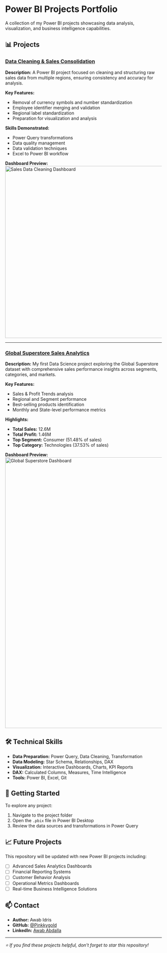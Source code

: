 # Power BI Projects Portfolio

A collection of my Power BI projects showcasing data analysis, visualization, and business intelligence capabilities.

## 📊 Projects

### [Data Cleaning & Sales Consolidation](DataCleaning%20Project%20copy/)
**Description:** A Power BI project focused on cleaning and structuring raw sales data from multiple regions, ensuring consistency and accuracy for analysis.

**Key Features:**
- Removal of currency symbols and number standardization
- Employee identifier merging and validation
- Regional label standardization
- Preparation for visualization and analysis

**Skills Demonstrated:**
- Power Query transformations
- Data quality management
- Data validation techniques
- Excel to Power BI workflow

**Dashboard Preview:**
<img width="988" height="551" alt="Sales Data Cleaning Dashboard" src="https://github.com/user-attachments/assets/31d2a116-2c20-49f9-8899-1ca2a69ca7da" />

---

### [Global Superstore Sales Analytics](global-superstore-analytics/)
**Description:** My first Data Science project exploring the Global Superstore dataset with comprehensive sales performance insights across segments, categories, and markets.

**Key Features:**
- Sales & Profit Trends analysis
- Regional and Segment performance
- Best-selling products identification
- Monthly and State-level performance metrics

**Highlights:**
- **Total Sales:** 12.6M
- **Total Profit:** 1.46M
- **Top Segment:** Consumer (51.48% of sales)
- **Top Category:** Technologies (37.53% of sales)

**Dashboard Preview:**
<img width="867" alt="Global Superstore Dashboard" src="https://github.com/user-attachments/assets/d233717e-c0d3-4eed-834a-6127d60084af" />

## 🛠️ Technical Skills

- **Data Preparation:** Power Query, Data Cleaning, Transformation
- **Data Modeling:** Star Schema, Relationships, DAX
- **Visualization:** Interactive Dashboards, Charts, KPI Reports
- **DAX:** Calculated Columns, Measures, Time Intelligence
- **Tools:** Power BI, Excel, Git

## 🚀 Getting Started

To explore any project:
1. Navigate to the project folder
2. Open the `.pbix` file in Power BI Desktop
3. Review the data sources and transformations in Power Query

## 📈 Future Projects

This repository will be updated with new Power BI projects including:
- [ ] Advanced Sales Analytics Dashboards
- [ ] Financial Reporting Systems
- [ ] Customer Behavior Analysis
- [ ] Operational Metrics Dashboards
- [ ] Real-time Business Intelligence Solutions

## 📫 Contact

- **Author:** Awab Idris
- **GitHub:** [@Pinkkygold](https://github.com/Pinkkygold)
- **LinkedIn:** [Awab Abdalla](https://www.linkedin.com/in/awab-abdalla)

---

*⭐ If you find these projects helpful, don't forget to star this repository!*
